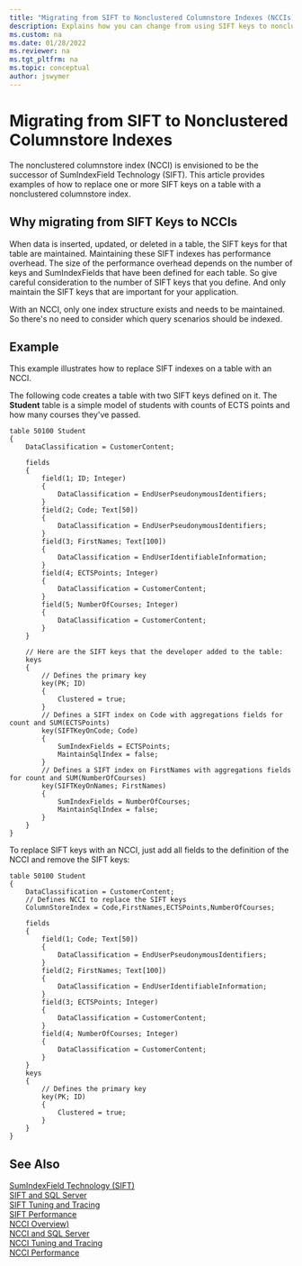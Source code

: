 ```yaml
---
title: "Migrating from SIFT to Nonclustered Columnstore Indexes (NCCIs)"
description: Explains how you can change from using SIFT keys to nonclustered columnstore indexes in Business Central tables.
ms.custom: na
ms.date: 01/28/2022
ms.reviewer: na
ms.tgt_pltfrm: na
ms.topic: conceptual
author: jswymer
---
```

# Migrating from SIFT to Nonclustered Columnstore Indexes

The nonclustered columnstore index (NCCI) is envisioned to be the successor of SumIndexField Technology \(SIFT\). This article provides examples of how to replace one or more SIFT keys on a table with a nonclustered columnstore index.

## Why migrating from SIFT Keys to NCCIs

When data is inserted, updated, or deleted in a table, the SIFT keys for that table are maintained. Maintaining these SIFT indexes has performance overhead. The size of the performance overhead depends on the number of keys and SumIndexFields that have been defined for each table. So give careful consideration to the number of SIFT keys that you define. And only maintain the SIFT keys that are important for your application.  
  
With an NCCI, only one index structure exists and needs to be maintained. So there's no need to consider which query scenarios should be indexed. 

## Example

This example illustrates how to replace SIFT indexes on a table with an NCCI.  

The following code creates a table with two SIFT keys defined on it. The **Student** table is a simple model of students with counts of ECTS points and how many courses they've passed.

```AL
table 50100 Student
{
    DataClassification = CustomerContent;

    fields
    {
        field(1; ID; Integer)
        {
            DataClassification = EndUserPseudonymousIdentifiers;
        }
        field(2; Code; Text[50])
        {
            DataClassification = EndUserPseudonymousIdentifiers;
        }
        field(3; FirstNames; Text[100])
        {
            DataClassification = EndUserIdentifiableInformation;
        }
        field(4; ECTSPoints; Integer)
        {
            DataClassification = CustomerContent;
        }
        field(5; NumberOfCourses; Integer)
        {
            DataClassification = CustomerContent;
        }
    }

    // Here are the SIFT keys that the developer added to the table:
    keys
    {
        // Defines the primary key
        key(PK; ID)
        {
            Clustered = true;
        }
        // Defines a SIFT index on Code with aggregations fields for count and SUM(ECTSPoints)
        key(SIFTKeyOnCode; Code)
        {
            SumIndexFields = ECTSPoints;
            MaintainSqlIndex = false;
        }
        // Defines a SIFT index on FirstNames with aggregations fields for count and SUM(NumberOfCourses)
        key(SIFTKeyOnNames; FirstNames)
        {
            SumIndexFields = NumberOfCourses;
            MaintainSqlIndex = false;
        }
    }
}
```

To replace SIFT keys with an NCCI, just add all fields to the definition of the NCCI and remove the SIFT keys:

```AL
table 50100 Student
{
    DataClassification = CustomerContent;
    // Defines NCCI to replace the SIFT keys
    ColumnStoreIndex = Code,FirstNames,ECTSPoints,NumberOfCourses;

    fields
    {
        field(1; Code; Text[50])
        {
            DataClassification = EndUserPseudonymousIdentifiers;
        }
        field(2; FirstNames; Text[100])
        {
            DataClassification = EndUserIdentifiableInformation;
        }
        field(3; ECTSPoints; Integer)
        {
            DataClassification = CustomerContent;
        }
        field(4; NumberOfCourses; Integer)
        {
            DataClassification = CustomerContent;
        }
    }
    keys
    {
        // Defines the primary key
        key(PK; ID)
        {
            Clustered = true;
        }
    }
}
```

## See Also

[SumIndexField Technology \(SIFT\)](devenv-sift-technology.md)  
[SIFT and SQL Server](devenv-sift-and-sql-server.md)  
[SIFT Tuning and Tracing](devenv-sift-tuning-and-tracing.md)  
[SIFT Performance](devenv-sift-performance.md)  
[NCCI Overview)](devenv-ncci-overview.md)  
[NCCI and SQL Server](devenv-ncci-and-sql-server.md)  
[NCCI Tuning and Tracing](devenv-ncci-tuning-and-tracing.md)  
[NCCI Performance](devenv-ncci-performance.md)  